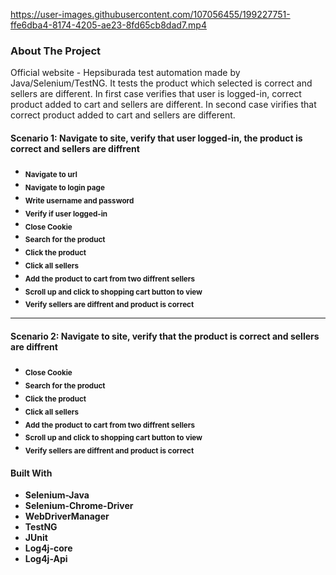 https://user-images.githubusercontent.com/107056455/199227751-ffe6dba4-8174-4205-ae23-8fd65cb8dad7.mp4






<h3>About The Project</h3>

Official website - Hepsiburada test automation made by Java/Selenium/TestNG. It tests the product which selected is correct and sellers are different.
In first case verifies that user is logged-in, correct product added to cart and sellers are different.
In second case virifies that correct product added to cart and sellers are different.


<h4>Scenario 1: Navigate to site, verify that user logged-in, the product is correct and sellers are diffrent<h4>

- <sub> Navigate to url                          
- <sub> Navigate to login page   
- <sub> Write username and password
- <sub> Verify if user logged-in
- <sub> Close Cookie
- <sub> Search for the product
- <sub> Click the product
- <sub> Click all sellers
- <sub> Add the product to cart from two diffrent sellers
- <sub> Scroll up and click to shopping cart button to view
- <sub> Verify sellers are diffrent and product is correct

-----------------------------------------------------------------------------------------------------------------------------------------------------------------------

<h4>Scenario 2: Navigate to site, verify that the product is correct and sellers are diffrent<h4>

- <sub> Close Cookie
- <sub> Search for the product
- <sub> Click the product
- <sub> Click all sellers
- <sub> Add the product to cart from two diffrent sellers
- <sub> Scroll up and click to shopping cart button to view
- <sub> Verify sellers are diffrent and product is correct


#### Built With
* **Selenium-Java**
* **Selenium-Chrome-Driver**
* **WebDriverManager**
* **TestNG**
* **JUnit**
* **Log4j-core**
* **Log4j-Api**

